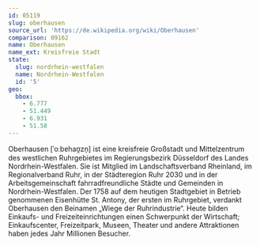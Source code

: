 ```yaml
---
id: 05119
slug: oberhausen
source_url: 'https://de.wikipedia.org/wiki/Oberhausen'
comparison: 09162
name: Oberhausen
name_ext: Kreisfreie Stadt
state:
  slug: nordrhein-westfalen
  name: Nordrhein-Westfalen
  id: '5'
geo:
  bbox:
    - 6.777
    - 51.449
    - 6.931
    - 51.58
---
```


Oberhausen [ˈoːbɐhaʊ̯zn̩] ist eine kreisfreie Großstadt und Mittelzentrum des westlichen Ruhrgebietes im Regierungsbezirk Düsseldorf des Landes Nordrhein-Westfalen. Sie ist Mitglied im Landschaftsverband Rheinland, im Regionalverband Ruhr, in der Städteregion Ruhr 2030 und in der Arbeitsgemeinschaft fahrradfreundliche Städte und Gemeinden in Nordrhein-Westfalen. Der 1758 auf dem heutigen Stadtgebiet in Betrieb genommenen Eisenhütte St. Antony, der ersten im Ruhrgebiet, verdankt Oberhausen den Beinamen „Wiege der Ruhrindustrie“. Heute bilden Einkaufs- und Freizeiteinrichtungen einen Schwerpunkt der Wirtschaft; Einkaufscenter, Freizeitpark, Museen, Theater und andere Attraktionen haben jedes Jahr Millionen Besucher.
